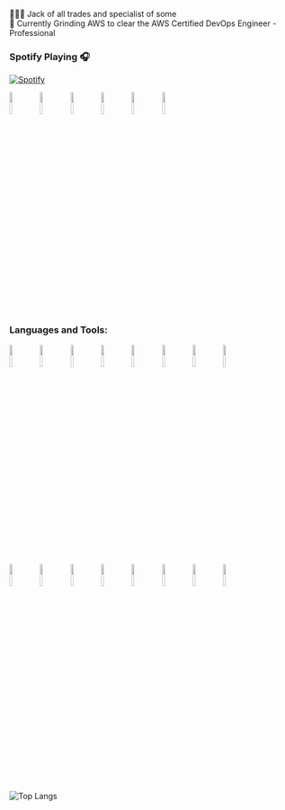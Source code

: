 
 👨🏽‍💻  Jack of all trades and specialist of some <br>
 🌱  Currently Grinding AWS to clear the AWS Certified DevOps Engineer - Professional <br>
 
  
### Spotify Playing 🎧

[![Spotify](https://mo-spotify.vercel.app/api/spotify)](https://open.spotify.com/user/22hge3mrwjp2lhmtad2nt3aaq)



<p>  
  <img width="10%" src="https://images.credly.com/size/680x680/images/00634f82-b07f-4bbd-a6bb-53de397fc3a6/image.png">
  <img width="10%" src="https://images.credly.com/size/680x680/images/0e284c3f-5164-4b21-8660-0d84737941bc/image.png">
  <img width="10%" src="https://images.credly.com/size/680x680/images/f0d3fbb9-bfa7-4017-9989-7bde8eaf42b1/image.png">
  <img width="10%" src="https://images.credly.com/size/680x680/images/b9feab85-1a43-4f6c-99a5-631b88d5461b/image.png">
  <img width="10%" src="https://images.credly.com/size/680x680/images/8b8ed108-e77d-4396-ac59-2504583b9d54/cka_from_cncfsite__281_29.png">
  <img width="10%" src="https://images.credly.com/size/680x680/images/99289602-861e-4929-8277-773e63a2fa6f/image.png">
</p>  


### Languages and Tools:

<!-- Your github readme stats
You can use this api: https://github.com/anuraghazra/github-readme-stats
-->
<p>  
  <!-- Your languages and tools. Be careful with the alignment. 
  You can use this sites to get logos: https://www.vectorlogo.zone or https://simpleicons.org/
  -->
  <img width="10%" src="https://www.vectorlogo.zone/logos/amazon_aws/amazon_aws-ar21.svg">
  <img width="10%" src="https://www.vectorlogo.zone/logos/linux/linux-ar21.svg">
  <img width="10%" src="https://www.vectorlogo.zone/logos/terraformio/terraformio-ar21.svg">
	<img width="10%" src="https://www.vectorlogo.zone/logos/jenkins/jenkins-ar21.svg">
	<img width="10%" src="https://www.vectorlogo.zone/logos/docker/docker-ar21.svg">
	<img width="10%" src="https://www.vectorlogo.zone/logos/kubernetes/kubernetes-ar21.svg">
  	<img width="10%" src="https://www.vectorlogo.zone/logos/gnu_bash/gnu_bash-ar21.svg">
  <img width="10%" src="https://www.vectorlogo.zone/logos/packerio/packerio-ar21.svg">
<!-- 	<img width="10%" src="https://www.vectorlogo.zone/logos/ansible/ansible-ar21.svg"> -->
  <br />
  <img width="10%" src="https://www.vectorlogo.zone/logos/nodejs/nodejs-ar21.svg">
  <img width="10%" src="https://www.vectorlogo.zone/logos/reactjs/reactjs-ar21.svg">
  <img width="10%" src="https://www.vectorlogo.zone/logos/python/python-ar21.svg">
  	<img width="10%" src="https://www.vectorlogo.zone/logos/postgresql/postgresql-ar21.svg">
	<img width="10%" src="https://www.vectorlogo.zone/logos/nginx/nginx-ar21.svg">
  <img width="10%" src="https://www.vectorlogo.zone/logos/git-scm/git-scm-ar21.svg">
	<img width="10%" src="https://www.vectorlogo.zone/logos/centos/centos-ar21.svg">
	<img width="10%" src="https://www.vectorlogo.zone/logos/redhat/redhat-ar21.svg">
</p>

![Top Langs](https://github-readme-stats.vercel.app/api/top-langs/?username=mohamedhajr&langs_count=5)
